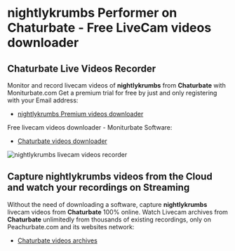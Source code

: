 # nightlykrumbs Performer on Chaturbate - Free LiveCam videos downloader

## Chaturbate Live Videos Recorder

Monitor and record livecam videos of **nightlykrumbs** from **Chaturbate** with Moniturbate.com
Get a premium trial for free by just and only registering with your Email address:
* [nightlykrumbs Premium videos downloader](https://moniturbate.com/request-demo-licence-key.html)

Free livecam videos downloader - Moniturbate Software:
* [Chaturbate videos downloader](https://moniturbate.com/moniturbate-download-software.html)

![nightlykrumbs livecam videos recorder](https://peachurnet.com/templates/moniturbate-software.png)


## Capture nightlykrumbs videos from the Cloud and watch your recordings on Streaming

Without the need of downloading a software, capture **nightlykrumbs** livecam videos from **Chaturbate** 100% online.
Watch Livecam archives from **Chaturbate** unlimitedly from thousands of existing recordings, only on Peachurbate.com and its websites network:
* [Chaturbate videos archives](https://peachurnet.com/)